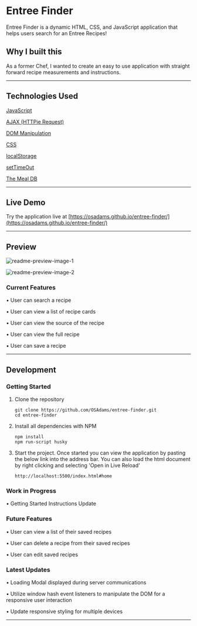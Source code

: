 # Entree Finder

Entree Finder is a dynamic HTML, CSS, and JavaScript application that helps users search for an Entree Recipes!

## Why I built this

As a former Chef, I wanted to create an easy to use application with straight forward recipe measurements and instructions.

***

## Technologies Used

[JavaScript](https://developer.mozilla.org/en-US/docs/Web/javascript)

[AJAX (HTTPie Request)](https://developer.mozilla.org/en-US/docs/Glossary/Ajax)

[DOM Manipulation](https://developer.mozilla.org/en-US/docs/Learn/JavaScript/Client-side_web_APIs/Manipulating_documents)

[CSS](https://developer.mozilla.org/en-US/docs/Web/CSS)

[localStorage](https://developer.mozilla.org/en-US/docs/Web/API/Window/localStorage)

[setTimeOut](https://developer.mozilla.org/en-US/docs/Web/API/setTimeout)

[The Meal DB](https://www.themealdb.com/)

***

## Live Demo

Try the application live at [https://osadams.github.io/entree-finder/](https://osadams.github.io/entree-finder/)

***

## Preview

![readme-preview-image-1](https://github.com/OSAdams/entree-finder/assets/76730244/cb62cc60-8f65-494c-a8a3-aa73388d2f3a)

![readme-preview-image-2](https://github.com/OSAdams/entree-finder/assets/76730244/2bf69439-7894-4e6d-a3b5-9849b207c39a)

### Current Features

• User can search a recipe

• User can view a list of recipe cards

• User can view the source of the recipe

• User can view the full recipe

• User can save a recipe

***

## Development

### Getting Started

1. Clone the repository

    ```shell
    git clone https://github.com/OSAdams/entree-finder.git
    cd entree-finder
    ```

2. Install all dependencies with NPM

    ```shell
    npm install
    npm run-script husky
    ```

3. Start the project. Once started you can view the application by pasting the below link into the address bar. You can also load the html document by right clicking and selecting 'Open in Live Reload'

    ```shell
    http://localhost:5500/index.html#home
    ```

### Work in Progress

• Getting Started Instructions Update

### Future Features

• User can view a list of their saved recipes

• User can delete a recipe from their saved recipes

• User can edit saved recipes

### Latest Updates

• Loading Modal displayed during server communications

• Utilize window hash event listeners to manipulate the DOM for a responsive user interaction

• Update responsive styling for multiple devices

***
